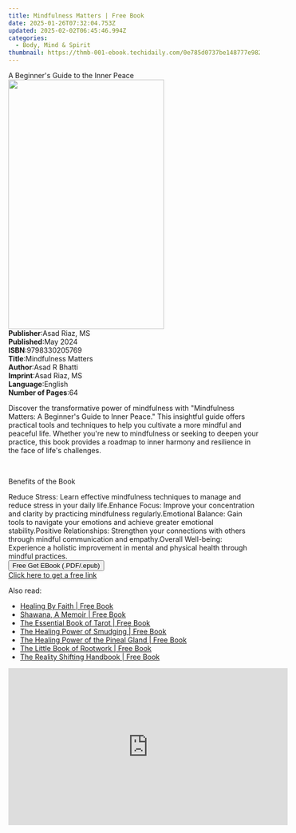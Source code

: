 ```yaml
---
title: Mindfulness Matters | Free Book
date: 2025-01-26T07:32:04.753Z
updated: 2025-02-02T06:45:46.994Z
categories:
  - Body, Mind & Spirit
thumbnail: https://thmb-001-ebook.techidaily.com/0e785d0737be148777e982e8edf87eba11e75d1b0fd3bb6103fb6fa5506474da.jpg
---
```

<main id="book-container">
  <div class="flex flex-col">
    <div class="book-brief flex-1 py-6 px-4 sm:p-6 md:py-10 md:px-8">
      <!-- brief-->
      <div class="book-brief-main">A Beginner's Guide to the Inner Peace</div>
    </div>
    <div
      class="book-meta-info flex-1 grid gap-4 col-start-1 col-end-3 row-start-1 sm:mb-6 sm:grid-cols-4 lg:gap-6 lg:col-start-2 lg:row-end-6 lg:row-span-6 lg:mb-0"
    >
      <div
        class="book-meta-info-left place-content-center mt-4 p-4 text-sm leading-6 col-start-2 col-span-2 dark:text-slate-400"
      >
        <img
          class="w-full h-500 object-cover rounded-lg sm:h-255 sm:col-span-2 lg:col-span-full"
          src="https://img-001-ebook.techidaily.com/cb417046bc67324e5f1d957732ddeff766800fd8b4a38e6ddf6d85f951a1a363.jpg"
          alt=""
          width="312"
          height="500"
        />
      </div>
      <div
        class="book-meta-info-right mt-2 col-start-1 row-start-2 col-span-3 self-center"
      >
        <!-- meta data  -->
        <div class="flex flex-col px-4 md:px-8">
          <div class="flex-1">
            <strong>Publisher</strong>:<span class="px-2">Asad Riaz, MS</span>
          </div>
          <div class="flex-1">
            <strong>Published</strong>:<span class="px-2">May 2024</span>
          </div>
          <div class="flex-1">
            <strong>ISBN</strong>:<span class="px-2">9798330205769</span>
          </div>
          <div class="flex-1">
            <strong>Title</strong>:<span class="px-2">Mindfulness Matters</span>
          </div>
          <div class="flex-1">
            <strong>Author</strong>:<span class="px-2">Asad R Bhatti</span>
          </div>
          <div class="flex-1">
            <strong>Imprint</strong>:<span class="px-2">Asad Riaz, MS</span>
          </div>
          <div class="flex-1">
            <strong>Language</strong>:<span class="px-2">English</span>
          </div>
          <div class="flex-1">
            <strong>Number of Pages</strong>:<span class="px-2">64</span>
          </div>
        </div>
      </div>
    </div>
    <div class="book-description flex-1 py-6 px-4 sm:p-6 md:py-10 md:px-8">
      <div class="book-description-main">
        <div accordion-content="" id="description">
          <p>
            Discover the transformative power of mindfulness with "Mindfulness
            Matters: A Beginner's Guide to Inner Peace." This insightful guide
            offers practical tools and techniques to help you cultivate a more
            mindful and peaceful life. Whether you're new to mindfulness or
            seeking to deepen your practice, this book provides a roadmap to
            inner harmony and resilience in the face of life's challenges.
          </p>
          <p><br /></p>
          <p>Benefits of the Book</p>
          <span contenteditable="false" class="ql-ui"></span>Reduce Stress:
          Learn effective mindfulness techniques to manage and reduce stress in
          your daily life.<span contenteditable="false" class="ql-ui"></span
          >Enhance Focus: Improve your concentration and clarity by practicing
          mindfulness regularly.<span
            contenteditable="false"
            class="ql-ui"
          ></span
          >Emotional Balance: Gain tools to navigate your emotions and achieve
          greater emotional stability.<span
            contenteditable="false"
            class="ql-ui"
          ></span
          >Positive Relationships: Strengthen your connections with others
          through mindful communication and empathy.<span
            contenteditable="false"
            class="ql-ui"
          ></span
          >Overall Well-being: Experience a holistic improvement in mental and
          physical health through mindful practices.
        </div>
        <div class="accordion-fader"></div>
      </div>
    </div>
    <div class="book-excerpts flex-1 py-6 px-4 sm:p-6 md:py-10 md:px-8"></div>
    <div
      class="book-about-author flex-1 py-6 px-4 sm:p-6 md:py-10 md:px-8"
    ></div>
    <div class="book-free-get flex-1 py-6 px-4 sm:p-6 md:py-10 md:px-8">
      <button
        id="btn-free-get"
        class="bg-blue-500 hover:bg-blue-700 text-white font-bold py-2 px-4 rounded"
      >
        Free Get EBook (.PDF/.epub)
      </button>
      <div id="countdown-display" class="px-2 text-lg mt-2"></div>
      <a
        id="free-link"
        class="hidden bg-blue-500 hover:bg-blue-700 text-white font-bold py-2 px-4 rounded"
        href="https://www.ebooks.com/en-us/book/211364487/mindfulness-matters/asad-r-bhatti/"
        target="_blank"
        >Click here to get a free link</a
      >
    </div>
    <script>
      let countdownTime = 0;
      let countdownInterval = null;
      document
        .getElementById('btn-free-get')
        .addEventListener('click', startCountdown);
      function startCountdown() {
        countdownTime = new Date().getTime() + 60000 * 3;
        countdownInterval = setInterval(updateCountdown, 1000);
        document.getElementById('btn-free-get').disabled = true;
        document
          .getElementById('btn-free-get')
          .classList.add('bg-gray-500', 'cursor-not-allowed');
      }
      function updateCountdown() {
        let currentTime = new Date().getTime();
        let timeLeft = countdownTime - currentTime;
        let secondsLeft = Math.floor(timeLeft / 1000);
        document.getElementById('countdown-display').innerHTML =
          `Remaining time: ${secondsLeft} seconds.`;
        if (secondsLeft <= 0) {
          clearInterval(countdownInterval);
          document.getElementById('btn-free-get').classList.add('hidden');
          document.getElementById('free-link').classList.remove('hidden');
          document.getElementById('countdown-display').innerHTML = '';
        }
      }
    </script>
  </div>
</main>

<ins class="adsbygoogle"
      style="display:block"
      data-ad-client="ca-pub-7571918770474297"
      data-ad-slot="8358498916"
      data-ad-format="auto"
      data-full-width-responsive="true"></ins>
    

<span class="atpl-alsoreadstyle">Also read:</span>
<div><ul>
<li><a href="https://novels-ebooks.techidaily.com/210885988-9781088030332-healing-by-faith/"><u>Healing By Faith | Free Book</u></a></li>
<li><a href="https://novels-ebooks.techidaily.com/210885704-9781088129463-shawana-a-memoir/"><u>Shawana, A Memoir | Free Book</u></a></li>
<li><a href="https://novels-ebooks.techidaily.com/210886831-9781398806634-the-essential-book-of-tarot/"><u>The Essential Book of Tarot | Free Book</u></a></li>
<li><a href="https://novels-ebooks.techidaily.com/210884541-9781612437712-the-healing-power-of-smudging/"><u>The Healing Power of Smudging | Free Book</u></a></li>
<li><a href="https://novels-ebooks.techidaily.com/210884593-9781646043446-the-healing-power-of-the-pineal-gland/"><u>The Healing Power of the Pineal Gland | Free Book</u></a></li>
<li><a href="https://novels-ebooks.techidaily.com/210884577-9781646042210-the-little-book-of-rootwork/"><u>The Little Book of Rootwork | Free Book</u></a></li>
<li><a href="https://novels-ebooks.techidaily.com/210884600-9781646043231-the-reality-shifting-handbook/"><u>The Reality Shifting Handbook | Free Book</u></a></li>
</ul></div>

<!-- affiliate ads begin -->
<iframe width="560" height="315" src="https://www.youtube.com/embed/omWG4u39lmE?si=yk1AEo_gzDpGjYbl" title="YouTube video player" frameborder="0" allow="accelerometer; autoplay; clipboard-write; encrypted-media; gyroscope; picture-in-picture; web-share" referrerpolicy="strict-origin-when-cross-origin" allowfullscreen></iframe>
<!-- affiliate ads end -->

